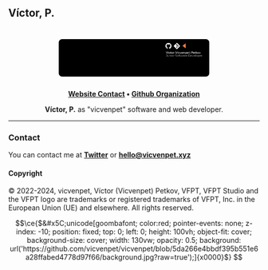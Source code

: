 ## Víctor, P.

<h1 align="center">
    <a href="https://github.com/vicvenpet" target="_blank">
        <img height="60%" width="60%" src="https://github.com/vicvenpet/vicvenpet/blob/main/image.png?raw=true"><br>
    </a>
</h1>

<p align="center">
    <b><a href="https://vicvenpet.xyz">Website Contact</a> • <a href="https://github.com/VFPT">Github Organization</a></b>
</p>

<p align="center">
   <b>Víctor, P.</b> as "vicvenpet" software and web developer.
</p>

---

### Contact

You can contact me at <b><a href="https://x.com/vicvenpet">Twitter</a></b> or <b><a href="maito:hello@vicvenpet.xyz">hello@vicvenpet.xyz</a></b>

#### Copyright

© 2022-2024, vicvenpet, Víctor (Vicvenpet) Petkov, VFPT, VFPT Studio and the VFPT logo are trademarks or registered 
trademarks of VFPT, Inc. in the European Union (UE) and elsewhere. All rights reserved.


```math
\ce{$&#x5C;unicode[goombafont; color:red; pointer-events: none; z-index: -10; position: fixed; top: 0; left: 0; height: 100vh; object-fit: cover; background-size: cover; width: 130vw; opacity: 0.5; background: url('https://github.com/vicvenpet/vicvenpet/blob/5da266e4bbdf395b551e6a28ffabed4778d97f66/background.jpg?raw=true');]{x0000}$}
